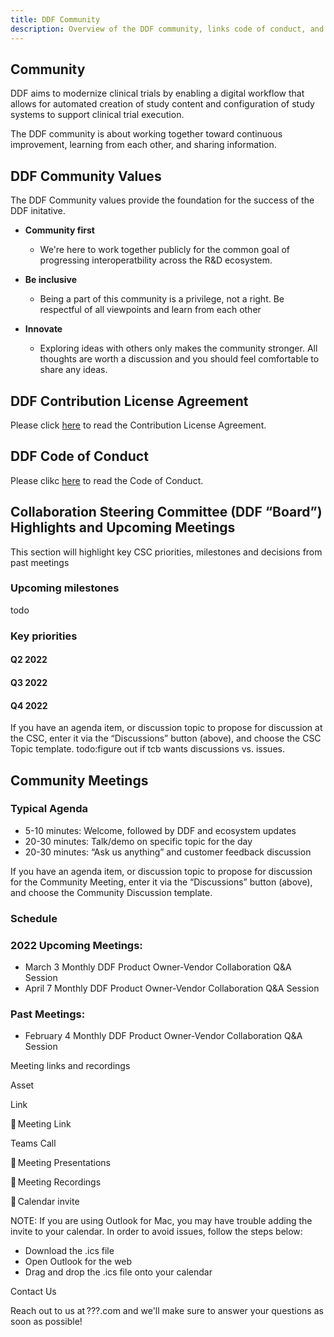 ```yaml
---
title: DDF Community 
description: Overview of the DDF community, links code of conduct, and community meetings
---
```

## Community

DDF aims to modernize clinical trials by enabling a digital workflow that allows for automated creation of study content and configuration of study systems to support clinical trial execution.

The DDF community is about working together toward continuous improvement, learning from each other, and sharing information.

## DDF Community Values

The DDF Community values provide the foundation for the success of the DDF initative.

- **Community first**
  - We're here to work together publicly for the common goal of progressing interoperatbility across the R&D ecosystem.  

- **Be inclusive**
  - Being a part of this community is a privilege, not a right.  Be respectful of all viewpoints and learn from each other

- **Innovate**
  - Exploring ideas with others only makes the community stronger.  All thoughts are worth a discussion and you should feel comfortable to share any ideas.

## DDF Contribution License Agreement
Please click [here](CONTRIBUTING.md) to read the Contribution License Agreement. 

## DDF Code of Conduct
Please clikc [here](CODE_OF_CONDUCT.md) to read the Code of Conduct.


## Collaboration Steering Committee (DDF “Board”) Highlights and Upcoming Meetings 

This section will highlight key CSC priorities, milestones and decisions from past meetings 

### Upcoming milestones

todo

### Key priorities

#### Q2 2022

#### Q3 2022

#### Q4 2022

If you have an agenda item, or discussion topic to propose for discussion at the CSC, enter it via the “Discussions” button (above), and choose the CSC Topic template. todo:figure out if tcb wants discussions vs. issues.

## Community Meetings

### Typical Agenda

- 5-10 minutes: Welcome, followed by DDF and ecosystem updates
- 20-30 minutes: Talk/demo on specific topic for the day
- 20-30 minutes: “Ask us anything” and customer feedback discussion

If you have an agenda item, or discussion topic to propose for discussion for the Community Meeting, enter it via the “Discussions” button (above), and choose the Community Discussion template.

### Schedule

### 2022 Upcoming Meetings:

- March 3 Monthly DDF Product Owner-Vendor Collaboration Q&A Session
- April 7 Monthly DDF Product Owner-Vendor Collaboration Q&A Session

### Past Meetings:

- February 4 Monthly DDF Product Owner-Vendor Collaboration Q&A Session

Meeting links and recordings

Asset

Link

🔗 Meeting Link

Teams Call  

📝 Meeting Presentations

🎥 Meeting Recordings

📆 Calendar invite

NOTE: If you are using Outlook for Mac, you may have trouble adding the invite to your calendar. In order to avoid issues, follow the steps below:

- Download the .ics file
- Open Outlook for the web
- Drag and drop the .ics file onto your calendar

Contact Us

Reach out to us at ???.com and we'll make sure to answer your questions as soon as possible!
